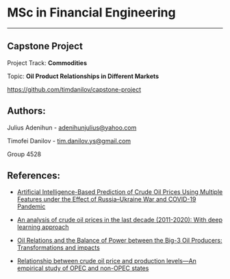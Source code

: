 # MSc in Financial Engineering

---

## Capstone Project

Project Track: **Commodities**

Topic: **Oil Product Relationships in Different Markets**

https://github.com/timdanilov/capstone-project

## Authors:

Julius Adenihun - adenihunjulius@yahoo.com

Timofei Danilov - tim.danilov.ys@gmail.com

Group 4528

## References:

- [Artificial Intelligence-Based Prediction of Crude Oil Prices Using Multiple Features under the Effect of Russia–Ukraine War and COVID-19 Pandemic](https://www.mdpi.com/2227-7390/10/22/4361)

- [An analysis of crude oil prices in the last decade (2011-2020): With deep learning approach](https://journals.plos.org/plosone/article?id=10.1371/journal.pone.0268996)

- [Oil Relations and the Balance of Power between the Big-3 Oil Producers: Transformations and impacts](https://www.oxfordenergy.org/publications/oil-relations-and-the-balance-of-power-between-the-big-3-oil-producers-transformations-and-impacts/)

- [Relationship between crude oil price and production levels—An empirical study of OPEC and non-OPEC states](https://www.frontiersin.org/articles/10.3389/fenvs.2022.933431/full)

